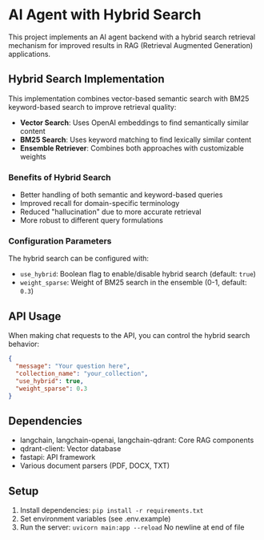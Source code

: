 # AI Agent with Hybrid Search

This project implements an AI agent backend with a hybrid search retrieval mechanism for improved results in RAG (Retrieval Augmented Generation) applications.

## Hybrid Search Implementation

This implementation combines vector-based semantic search with BM25 keyword-based search to improve retrieval quality:

- **Vector Search**: Uses OpenAI embeddings to find semantically similar content
- **BM25 Search**: Uses keyword matching to find lexically similar content
- **Ensemble Retriever**: Combines both approaches with customizable weights

### Benefits of Hybrid Search

- Better handling of both semantic and keyword-based queries
- Improved recall for domain-specific terminology
- Reduced "hallucination" due to more accurate retrieval
- More robust to different query formulations

### Configuration Parameters

The hybrid search can be configured with:

- `use_hybrid`: Boolean flag to enable/disable hybrid search (default: `true`)
- `weight_sparse`: Weight of BM25 search in the ensemble (0-1, default: `0.3`)

## API Usage

When making chat requests to the API, you can control the hybrid search behavior:

```json
{
  "message": "Your question here",
  "collection_name": "your_collection",
  "use_hybrid": true,
  "weight_sparse": 0.3
}
```

## Dependencies

- langchain, langchain-openai, langchain-qdrant: Core RAG components
- qdrant-client: Vector database
- fastapi: API framework
- Various document parsers (PDF, DOCX, TXT)

## Setup

1. Install dependencies: `pip install -r requirements.txt`
2. Set environment variables (see .env.example)
3. Run the server: `uvicorn main:app --reload` 
No newline at end of file
